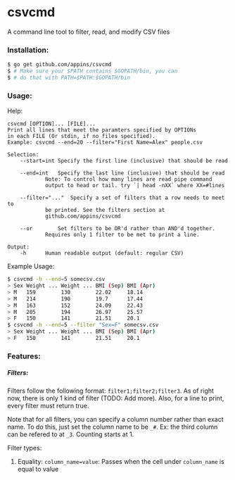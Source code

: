# csvcmd
A command line tool to filter, read, and modify CSV files

### Installation:
```bash
$ go get github.com/appins/csvcmd
$ # Make sure your $PATH contains $GOPATH/bin, you can
$ # do that with PATH=$PATH:$GOPATH/bin
```

### Usage:
Help:
```
csvcmd [OPTION]... [FILE]...
Print all lines that meet the paramters specified by OPTIONs
in each FILE (Or stdin, if no files specified).
Example: csvcmd --end=20 --filter="First Name=Alex" people.csv

Selection:
	--start=int	Specify the first line (inclusive) that should be read

	--end=int	Specify the last line (inclusive) that should be read
			Note: To control how many lines are read pipe command
			output to head or tail. try `| head -nXX` where XX=#lines

	--filter="..."	Specify a set of filters that a row needs to meet to
			be printed. See the filters section at
			github.com/appins/csvcmd

	--or		Set filters to be OR'd rather than AND'd together.
			Requires only 1 filter to be met to print a line.

Output:
	-h		Human readable output (default: regular CSV)
```

Example Usage:
```bash
$ csvcmd -h --end=5 somecsv.csv
> Sex Weight ... Weight ... BMI (Sep) BMI (Apr)
> M   159        130        22.02     18.14
> M   214        190        19.7      17.44
> M   163        152        24.09     22.43
> M   205        194        26.97     25.57
> F   150        141        21.51     20.1
$ csvcmd -h --end=5 --filter "Sex=F" somecsv.csv
> Sex Weight ... Weight ... BMI (Sep) BMI (Apr)
> F   150        141        21.51     20.1
```

### Features:

##### Filters:
Filters follow the following format: `filter1;filter2;filter3`.
As of right now, there is only 1 kind of filter (TODO: Add more).
Also, for a line to print, every filter must return true.

Note that for all filters, you can specify a column number rather
than exact name. To do this, just set the column name to be `_#`.
Ex: the third column can be refered to at `_3`. Counting starts at 1.

Filter types:
1. Equality: `column_name=value`: Passes when the cell under `column_name` is equal to
value


